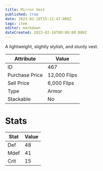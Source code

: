 ```yaml
---
title: Mirror Vest
published: true
date: 2023-02-18T15:12:47.000Z
tags: item
editor: markdown
dateCreated: 2023-02-16T00:00:00.000Z
---
```


A lightweight, slightly stylish, and sturdy vest.

|Attribute|Value|
|-|-|
|ID|467|
|Purchase Price|12,000 Flips|
|Sell Price|6,000 Flips|
|Type|Armor|
|Stackable|No|

# Stats
|Stat|Value|
|-|-|
|Def|48|
|Mdef|41|
|Crit|15|
